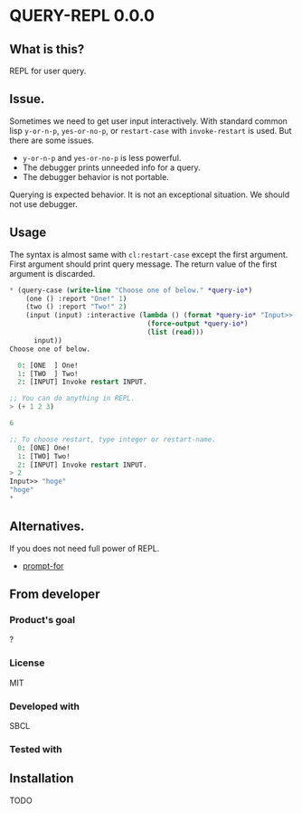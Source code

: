 # QUERY-REPL 0.0.0
## What is this?
REPL for user query.

## Issue.
Sometimes we need to get user input interactively.
With standard common lisp `y-or-n-p`, `yes-or-no-p`, or `restart-case` with `invoke-restart` is used.
But there are some issues.

* `y-or-n-p` and `yes-or-no-p` is less powerful.
* The debugger prints unneeded info for a query.
* The debugger behavior is not portable.

Querying is expected behavior.
It is not an exceptional situation.
We should not use debugger.

## Usage
The syntax is almost same with `cl:restart-case` except the first argument.
First argument should print query message.
The return value of the first argument is discarded.

```lisp
* (query-case (write-line "Choose one of below." *query-io*)
    (one () :report "One!" 1)
    (two () :report "Two!" 2)
    (input (input) :interactive (lambda () (format *query-io* "Input>> ")
                                  (force-output *query-io*)
                                  (list (read)))
      input))
Choose one of below.

  0: [ONE  ] One!
  1: [TWO  ] Two!
  2: [INPUT] Invoke restart INPUT.

;; You can do anything in REPL.
> (+ 1 2 3)

6

;; To choose restart, type integer or restart-name.
  0: [ONE] One!
  1: [TWO] Two!
  2: [INPUT] Invoke restart INPUT.
> 2
Input>> "hoge"
"hoge"
*
```

## Alternatives.
If you does not need full power of REPL.
* [prompt-for](https://github.com/hyotang666/prompt-for)

## From developer

### Product's goal
?

### License
MIT

### Developed with
SBCL

### Tested with

## Installation
TODO
